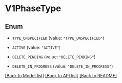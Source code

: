 # V1PhaseType

## Enum


* `TYPE_UNSPECIFIED` (value: `"TYPE_UNSPECIFIED"`)

* `ACTIVE` (value: `"ACTIVE"`)

* `DELETE_PENDING` (value: `"DELETE_PENDING"`)

* `DELETE_IN_PROGRESS` (value: `"DELETE_IN_PROGRESS"`)


[[Back to Model list]](../README.md#documentation-for-models) [[Back to API list]](../README.md#documentation-for-api-endpoints) [[Back to README]](../README.md)


